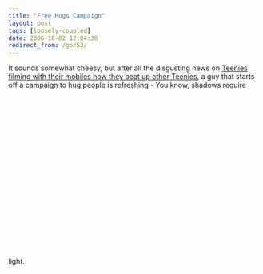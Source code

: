 ```yaml
---
title: "Free Hugs Campaign"
layout: post
tags: [loosely-coupled]
date: 2006-10-02 12:04:30
redirect_from: /go/53/
---
```


It sounds somewhat cheesy, but after all the disgusting news on [Teenies filming with their mobiles how they beat up other Teenies](http://www.spiegel.de/schulspiegel/0,1518,388117,00.html), a guy that starts off a campaign to hug people is refreshing - You know, shadows require light.
<object width="425" height="350"><param name="movie" value="http://www.youtube.com/v/vr3x_RRJdd4"></param><param name="wmode" value="transparent"></param><embed src="http://www.youtube.com/v/vr3x_RRJdd4" type="application/x-shockwave-flash" wmode="transparent" width="425" height="350"></embed></object>